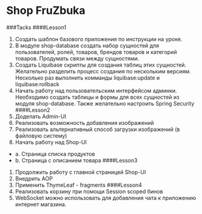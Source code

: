 # Shop FruZbuka
###Tacks
####Lesson1
1. Создать шаблон базового приложения по инструкции на уроке.
2. В модуле shop-database создать набор сущностей для пользователей, ролей, товаров, брендов товаров и категорий товаров. Продумать связи между сущностями.
3. Создать Liquibase скрипты для создания таблиц этих сущностей. Желательно разделить процесс создания по нескольким версиям. Несколько раз выполнить комманды liquibase:update и liquibase:rollback
4. Начать работу над пользовательским интерфейсом админки. Необходимо создать таблицы и формы для всех сущностей из модуля shop-database. Также желательно настроить Spring Security
####Lesson2
1. Доделать Admin-UI
2. Реализовать возможность добавления изображений 
3. Реализовать альтернативный способ загрузки изображений (в файловую систему)
4. Начать работу над Shop-UI
* a. Страница списка продуктов
* b. Страница с описанием товара
####Lesson3
1. Продолжить работу с главной страницей Shop-UI
2. Внедрить AOP
3. Применить ThymeLeaf - fragments
####Lesson4
1. Реализовать корзину при помощи Session scoped бинов
2. WebSocket можно использовать для добавления чата к приложению интернет магазина.